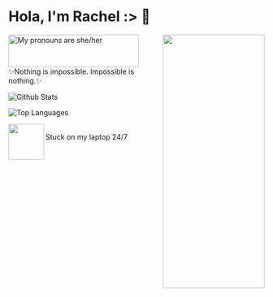 <h1> Hola, I'm Rachel :> 🌿
  </h1>
<img align='right' src="https://media1.giphy.com/media/WNJATm9pwnjpjI1i0g/giphy.gif?cid=ecf05e4772lmqtjieiavyxlnmdojrisk63a66vw3vt1o84xl&rid=giphy.gif" height="500"width="200">
<a href="https://pronouns.vercel.app" title="Add pronouns to your own profile">
  <img src="https://pronouns.vercel.app/she/her?gradient=stellar" width="256" height="64" alt="My pronouns are she/her">
</a>

<br />
<h7>
✨Nothing is impossible. Impossible is nothing.✨

</h7>


![Github Stats](https://github-readme-stats.vercel.app/api?username=nitesphere08&count_private=true&show_icons=true&theme=tokyonight&include_all_commits=true&icon_color=ffffff)
<!--dark, radical, merko, gruvbox, tokyonight, onedark, cobalt, synthwave, highcontrast, dracula -->
![Top Languages](https://github-readme-stats.vercel.app/api/top-langs/?username=nitesphere08&theme=tokyonight)


<centre>
  <img align='left' src="https://media0.giphy.com/media/8zldD29JNeLRK/giphy.gif?cid=ecf05e47v8bhsy9jar0929ksek99g2rhlbv8powvxwh9imys&rid=giphy.gif" width="70">
  <br> Stuck on my laptop 24/7 </br>
  
  </centre>



<!--
**nitesphere08/nitesphere08** is a ✨ _special_ ✨ repository because its `README.md` (this file) appears on your GitHub profile.

Here are some ideas to get you started:

- 🔭 I’m currently working on ...
- 🌱 I’m currently learning ...
- 👯 I’m looking to collaborate on ...
- 🤔 I’m looking for help with ...
- 💬 Ask me about ...
- 📫 How to reach me: ...
- 😄 Pronouns: ...
- ⚡ Fun fact: ...
-->
